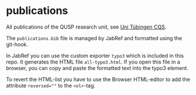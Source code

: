 # publications
All publications of the QUSP research unit, see [Uni Tübingen CQS](https://uni-tuebingen.de/cqs).

The `publications.bib` file is managed by JabRef and formatted using the git-hook.

In JabRef you can use the custom exporter `typo3` which is included in this repo. It generates the HTML file `all-typo3.html`.
If you open this file in a browser, you can copy and paste the formatted text into the typo3 element.

To revert the HTML-list you have to use the Browser HTML-editor to add the attribute `reversed=""` to the `<ol>`-tag.
